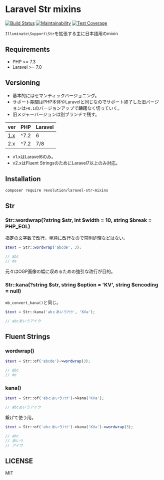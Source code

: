 # Laravel Str mixins

[![Build Status](https://travis-ci.com/kawax/laravel-str-mixins.svg?branch=master)](https://travis-ci.com/kawax/laravel-str-mixins)
[![Maintainability](https://api.codeclimate.com/v1/badges/7385d9bdf46e14412d33/maintainability)](https://codeclimate.com/github/kawax/laravel-str-mixins/maintainability)
[![Test Coverage](https://api.codeclimate.com/v1/badges/7385d9bdf46e14412d33/test_coverage)](https://codeclimate.com/github/kawax/laravel-str-mixins/test_coverage)

`Illuminate\Support\Str`を拡張する主に日本語用のmixin

## Requirements
- PHP >= 7.3
- Laravel >= 7.0

## Versioning
- 基本的にはセマンティックバージョニング。
- サポート期間はPHP本体やLaravelと同じなのでサポート終了した旧バージョンは`+0.1`のバージョンアップで躊躇なく切っていく。
- 旧メジャーバージョンは別ブランチで残す。

|ver|PHP|Laravel|
|---|---|-------|
|[1.x](https://github.com/kawax/laravel-str-mixins/tree/1.x)|^7.2|6  |
|2.x|^7.2|7/8  |

- v1.xはLaravel6のみ。
- v2.xはFluent StringsのためにLaravel7以上のみ対応。

## Installation
```
composer require revolution/laravel-str-mixins
```

## Str

### Str::wordwrap(?string $str, int $width = 10, string $break = PHP_EOL)
指定の文字数で改行。単純に改行なので禁則処理などはない。

```php
$text = Str::wordwrap('abcde', 3);

// abc
// de
```

元々はOGP画像の幅に収めるための強引な改行が目的。

### Str::kana(?string $str, string $option = 'KV', string $encoding = null)
`mb_convert_kana()`と同じ。

```php
$text = Str::kana('abｃあいうｱｲｳ', 'KVa');

// abcあいうアイウ
```

## Fluent Strings

### wordwrap()

```php
$text = Str::of('abcde')->wordwrap(3);

// abc
// de
```

### kana()

```php
$text = Str::of('abｃあいうｱｲｳ')->kana('KVa');

// abcあいうアイウ
```

繋げて使う用。

```php
$text = Str::of('abｃあいうｱｲｳ')->kana('KVa')->wordwrap(3);

// abc
// あいう
// アイウ
```

## LICENSE
MIT  
